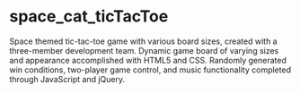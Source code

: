 # space_cat_ticTacToe

Space themed tic-tac-toe game with various board sizes, created with a three-member development team. Dynamic game board of varying sizes and appearance accomplished with HTML5 and CSS. Randomly generated win conditions, two-player game control, and music functionality completed through JavaScript and jQuery.